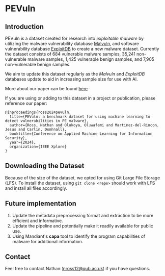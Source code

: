 # PEVuln

## Introduction
PEVuln is a dataset created for research into *exploitable malware* by utilizing the malware vulnerability database [Malvuln](https://www.malvuln.com/ "Malvuln - Malware security vulnerabilty research and exploits targeting malware, worms and viruses"), and software vulnerability database [ExploitDB](https://www.exploit-db.com/ "Exploit Database - Exploits for Penetration Testers, Researchers, and Ethical Hackers") to create a new malware dataset. Currently the dataset consists of 684 vulnerable malware samples, 35,241 non-vulnerable malware samples, 1,425 vulnerable benign samples, and 7,905 non-vulnerable benign samples.

We aim to update this dataset regularly as the *Malvuln* and *ExploitDB* databases update to aid in increasing sample size for use with AI. 

More about our paper can be found [here](https://pure.qub.ac.uk/en/publications/pevuln-a-benchmark-dataset-for-using-machine-learning-to-detect-v "PEVuln: a benchmark dataset for using machine learning to detect vulnerabilities in PE malware")

If you are using or adding to this dataset in a project or publication, please reference our paper:
```
@inproceedings{ross2024pevuln,
  title={PEVuln: a benchmark dataset for using machine learning to detect vulnerabilities in PE malware},
  author={Ross, Nathan and Olukoya, Oluwafemi and Martinez-del-Rincon, Jesus and Carlin, Domhnall},
  booktitle={Conference on Applied Machine Learning for Information Security},
  year={2024},
  organization={IEEE Xplore}
}
```

## Downloading the Dataset
Because of the size of the dataset, we opted for using Git Large File Storage (LFS). To install the dataset, using ```git clone <repo>``` should work with LFS and install all files accordingly. 

## Future implementation
1. Update the metadata preprocessing format and extraction to be more efficient and informative.
2. Update the pipeline and potentially make it readily available for public use.
3. Using Mandiant's **capa** tool to identify the program capabilities of malware for additional information.

## Contact
Feel free to contact Nathan (nross12@qub.ac.uk) if you have questions.
